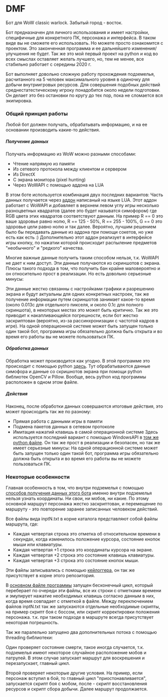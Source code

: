# DMF
Бот для WoW classic warlock. Забытый город - восток.

Бот предназначен для личного использования и имеет настройки, специфичные для конкретного ПК, персонажа и интерфейса. В таком виде вы не сможете его использовать. Но можете просто ознакомится с проектом. Это законченная программа и ее дальнейшего изменения/улучшения не будет. Так же это мой первый проект на python и код во всех смыслах оставляет желать лучшего, но, тем не менее, все стабильно работает с середины 2020 г.

Бот выполняет довольно сложную работу прохождения подземелья, расчитанного на 5 человек максимального уровня в одиночку для добычи внутриигровых ресурсов. Для совершения подобных действий среднестатестическому игроку понадобится около недели подготовки. Он делает это без остановки по кругу до тех пор, пока не сломается вся экипировка.

### Общий принцип работы
Любой бот должен получать, обрабатывать информацию, и на ее основании производить какие-то действия.
##### Получение данных
Получать информацию из WoW можно разными способами:
- Чтение напрямую из памяти
- Из сетевого протокола между клиентом и сервером
- Из DirectX
- С экрана монитора (pixel hunting)
- Через WoWAPI с помощью аддона на LUA

В этом боте используется комбинация двух последних вариантов:
Часть данных получается через [аддон](DungeonCords/) написаный на языке LUA. Этот аддон работает с WoWAPI и добавляет в верхнем левом углу игры несколько разноцветных квадратов (далее это будет называтся симофором) где RGB цвета этих квадратов соответствуют данным. На пример R == 0 это ваше здоровье равно нолю, R == 125 - 50%, R == 255 - 100%, G == 0 это здоровье цели равно нолю и так далее. Вероятно, лучшим решением было бы передавать данные из аддона при помощи сокетов, но уже есть как есть :) Дополнительно этот аддон реализует в интерфейсе игры кнопку, по нажатии которой происходит распыление предметов "необычного" и "редкого" качества.

Многие важные данные получить таким способом нельзя, т.к. WoWAPI не дает к ним доступ. Эти данные получаются из скриншотов с экрана. Плюсы такого подхода в том, что получить бан крайне маловероятно и он относительно прост в реализации. Но есть довольно серьезные минусы:

Эти данные жестко связанны с настройками графики и разрешению экрана и будут актуальны для одних конкретных настроек, так же получение информации путем скриншотов занимает какое-то время (около 0.013с для отдельного пикселя, и около 0.1с для полного скриншота), в некоторых местах это может быть критично. Так же это приводит к накапливающейся погрешности, если бот жестко заскриптован (вероятно, из-за рассинхронизации с частотой кадров в игре). На одной операционной системе может быть запущен только один такой бот, программа игры обязательно должна быть открыта и во время его работы вы не можете пользоваться ПК.
##### Обработка данных
Обработка может производится как угодно. В этой программе это происходит с помощью python [здесь](DMF.py). Тут обрабатываются данные симофора и данные со скришнотов экрана при помощи python библиотек OpenCV и Pillow. Вообще, весь python код программы расположен в одном этом файле.
##### Действия
Наконец, после обработки данных совершаются итоговые действия, это может происходить так же по разному:
- Прямая работа с данными игры в памяти
- Подмена пакетов данных в сетевом протоколе
- Имитация нажатий клавишь в самой операционной системе
Здесь используется последний вариант с помощью WindowsAPI в [том же python файле](DMF.py). Он так же прост в реализации и безопасен, но так же имеет серьезные минусы: На одной операционной системе может быть запущен только один такой бот, программа игры обязательно должна быть открыта и во время его работы вы не можете пользоваться ПК.

### Некоторые особенности
Главная особенность в том, что внутри подземелья с помощью [способов получения данных этого бота](#получение-данных) именно внутри подземелья нельзя узнать координаты. Ни свои, ни мобов, ни какие. По этому основной маршрут персонажа жестко заскриптован, и перемещение по маршруту - это повторение заранее записанных человеком действий.

Все файлы вида inptN.txt в корне каталога представляют собой файлы маршрута, где:
- Каждая четвертая строка это отметка об относительном времени в секундах, когда изменилось положение курсора, состояние кнопок мыши или клавиатуры.
- Каждая четвертая +1 строка это координаты курсора на экране.
- Каждая четвертая +2 строка это состояние клавишь клавиатуры.
- Каждая четвертая +3 строка это состояние кнопок мыши.

Эти файлы записывались с помощью [кейлоггера](klgr.py), он так же присутствует в корне этого репозитория.

В [основном файле программы](DMF.py) запущен бесконечный цикл, который переберает по очереди эти файлы, все их строки с отметками времени и эмулирует нажатие необходимых клавишь согласно данным в них, когда время совпадает с отметкой в файле.
Между переключением файлов inptN.txt так же запускаются отдельные необходимые скрипты, на пример скрипт боя с боссом, или скрипт корректировки положения персонажа. т.к. при таком подходе в маршруте всегда присутствует некоторая погрешность.

Так же паралельно запущено два дополнительных потока с помощью threading библиотеки:

Один проверяет состояние смерти, такое иногда случается, т.к. подземелья имеют некоторое случайное расположение мобов и патрулей. В этом случае запускает маршрут для воскрешения и перезапускает, главный цикл.

Второй проверяет некоторые другие условия. На пример, если персонаж вступил в бой, то главный цикл "приостонавливается", запускается скрипт боя с мобом, после - скрипт восстановления ресурсов и скрипт сбора добычи. Далее маршрут продолжается.
